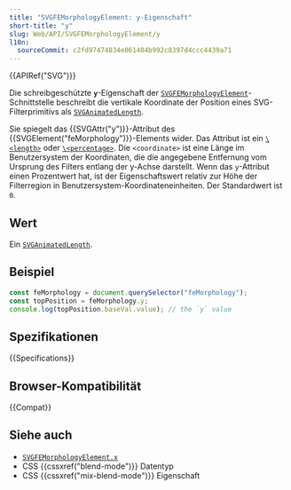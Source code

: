 ```yaml
---
title: "SVGFEMorphologyElement: y-Eigenschaft"
short-title: "y"
slug: Web/API/SVGFEMorphologyElement/y
l10n:
  sourceCommit: c2fd97474834e061404b992c8397d4ccc4439a71
---
```


{{APIRef("SVG")}}

Die schreibgeschützte **`y`**-Eigenschaft der [`SVGFEMorphologyElement`](/de/docs/Web/API/SVGFEMorphologyElement)-Schnittstelle beschreibt die vertikale Koordinate der Position eines SVG-Filterprimitivs als [`SVGAnimatedLength`](/de/docs/Web/API/SVGAnimatedLength).

Sie spiegelt das {{SVGAttr("y")}}-Attribut des {{SVGElement("feMorphology")}}-Elements wider. Das Attribut ist ein [`\<length>`](/de/docs/Web/SVG/Guides/Content_type#length) oder [`\<percentage>`](/de/docs/Web/SVG/Guides/Content_type#percentage). Die `<coordinate>` ist eine Länge im Benutzersystem der Koordinaten, die die angegebene Entfernung vom Ursprung des Filters entlang der y-Achse darstellt. Wenn das `y`-Attribut einen Prozentwert hat, ist der Eigenschaftswert relativ zur Höhe der Filterregion in Benutzersystem-Koordinateneinheiten. Der Standardwert ist `0`.

## Wert

Ein [`SVGAnimatedLength`](/de/docs/Web/API/SVGAnimatedLength).

## Beispiel

```js
const feMorphology = document.querySelector("feMorphology");
const topPosition = feMorphology.y;
console.log(topPosition.baseVal.value); // the `y` value
```

## Spezifikationen

{{Specifications}}

## Browser-Kompatibilität

{{Compat}}

## Siehe auch

- [`SVGFEMorphologyElement.x`](/de/docs/Web/API/SVGFEMorphologyElement/x)
- CSS {{cssxref("blend-mode")}} Datentyp
- CSS {{cssxref("mix-blend-mode")}} Eigenschaft
